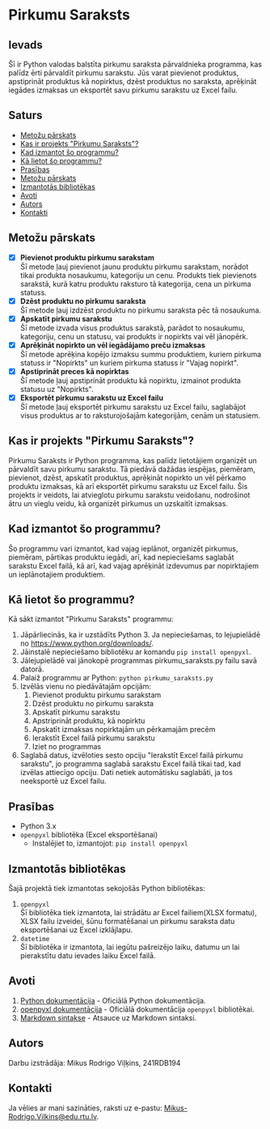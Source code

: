 # Pirkumu Saraksts

## Ievads

Šī ir Python valodas balstīta pirkumu saraksta pārvaldnieka programma, kas palīdz ērti pārvaldīt pirkumu sarakstu. Jūs varat pievienot produktus, apstiprināt produktus kā nopirktus, dzēst produktus no saraksta, aprēķināt iegādes izmaksas un eksportēt savu pirkumu sarakstu uz Excel failu.

## Saturs

- [Metožu pārskats](#metožu-pārskats)
- [Kas ir projekts "Pirkumu Saraksts"?](#kas-ir-projekts-pirkumu-saraksts)
- [Kad izmantot šo programmu?](#kad-izmantot-šo-programmu)
- [Kā lietot šo programmu?](#kā-lietot-šo-programmu)
- [Prasības](#prasības)
- [Metožu pārskats](#metožu-pārskats)
- [Izmantotās bibliotēkas](#izmantotās-bibliotēkas)
- [Avoti](#avoti)
- [Autors](#autors)
- [Kontakti](#kontakti)

## Metožu pārskats

*   [x] **Pievienot produktu pirkumu sarakstam**<br />
Šī metode ļauj pievienot jaunu produktu pirkumu sarakstam, norādot tikai produkta nosaukumu, kategoriju un cenu. Produkts tiek pievienots sarakstā, kurā katru produktu raksturo tā kategorija, cena un pirkuma statuss.
*   [x] **Dzēst produktu no pirkumu saraksta**<br />
Šī metode ļauj izdzēst produktu no pirkumu saraksta pēc tā nosaukuma.
*   [x] **Apskatīt pirkumu sarakstu**<br />
Šī metode izvada visus produktus sarakstā, parādot to nosaukumu, kategoriju, cenu un statusu, vai produkts ir nopirkts vai vēl jānopērk.
*   [x] **Aprēķināt nopirkto un vēl iegādājamo preču izmaksas**<br />
Šī metode aprēķina kopējo izmaksu summu produktiem, kuriem pirkuma statuss ir "Nopirkts" un kuriem pirkuma statuss ir "Vajag nopirkt".
*   [x] **Apstiprināt preces kā nopirktas**<br />
Šī metode ļauj apstiprināt produktu kā nopirktu, izmainot produkta statusu uz "Nopirkts".
*   [x] **Eksportēt pirkumu sarakstu uz Excel failu**<br />
Šī metode ļauj eksportēt pirkumu sarakstu uz Excel failu, saglabājot visus produktus ar to raksturojošajām kategorijām, cenām un statusiem.

## Kas ir projekts "Pirkumu Saraksts"?

Pirkumu Saraksts ir Python programma, kas palīdz lietotājiem organizēt un pārvaldīt savu pirkumu sarakstu. Tā piedāvā dažādas iespējas, piemēram, pievienot, dzēst, apskatīt produktus, aprēķināt nopirkto un vēl pērkamo produktu izmaksas, kā arī eksportēt pirkumu sarakstu uz Excel failu. Šis projekts ir veidots, lai atvieglotu pirkumu sarakstu veidošanu, nodrošinot ātru un vieglu veidu, kā organizēt pirkumus un uzskaitīt izmaksas.

## Kad izmantot šo programmu?

Šo programmu vari izmantot, kad vajag ieplānot, organizēt pirkumus, piemēram, pārtikas produktu iegādi, arī, kad nepieciešams saglabāt sarakstu Excel failā, kā arī, kad vajag aprēķināt izdevumus par nopirktajiem un ieplānotajiem produktiem.

## Kā lietot šo programmu?

Kā sākt izmantot "Pirkumu Saraksts" programmu:

1. Jāpārliecinās, ka ir uzstādīts Python 3. Ja nepieciešamas, to lejupielādē no https://www.python.org/downloads/.
2. Jāinstalē nepieciešamo bibliotēku ar komandu `pip install openpyxl`.
3. Jālejupielādē vai jānokopē programmas pirkumu_saraksts.py failu savā datorā.
4. Palaiž programmu ar Python: `python pirkumu_saraksts.py`
5. Izvēlās vienu no piedāvātajām opcijām:
     1. Pievienot produktu pirkumu sarakstam
     2. Dzēst produktu no pirkumu saraksta
     3. Apskatīt pirkumu sarakstu
     4. Apstriprināt produktu, kā nopirktu
     5. Apskatīt izmaksas nopirktajām un pērkamajām precēm
     6. Ierakstīt Excel failā pirkumu sarakstu
     7. Iziet no programmas
6. Saglabā datus, izvēloties sesto opciju "Ierakstīt Excel failā pirkumu sarakstu", jo programma saglabā sarakstu Excel failā tikai tad, kad izvēlas attiecīgo opciju. Dati netiek automātisku saglabāti, ja tos neeksportē uz Excel failu.
## Prasības

* Python 3.x
* `openpyxl` bibliotēka (Excel eksportēšanai)
  * Instalējiet to, izmantojot: `pip install openpyxl`

## Izmantotās bibliotēkas

Šajā projektā tiek izmantotas sekojošās Python bibliotēkas:
1. `openpyxl` <br />
Šī bibliotēka tiek izmantota, lai strādātu ar Excel failiem(XLSX formatu), XLSX failu izveidei, šūnu formatēšanai un pirkumu saraksta datu eksportēšanai uz Excel izklājlapu.
2. `datetime` <br />
Šī bibliotēka ir izmantota, lai iegūtu pašreizējo laiku, datumu un lai pierakstītu datu ievades laiku Excel failā.

## Avoti

1. [Python dokumentācija](https://docs.python.org/3/) - Oficiālā Python dokumentācija.
2. [openpyxl dokumentācija](https://openpyxl.readthedocs.io/en/stable/) - Oficiālā dokumentācija `openpyxl` bibliotēkai.
3. [Markdown sintakse](https://docs.github.com/en/get-started/writing-on-github/getting-started-with-writing-and-formatting-on-github/basic-writing-and-formatting-syntax) - Atsauce uz Markdown sintaksi.
## Autors 

Darbu izstrādāja: Mikus Rodrigo Viļķins, 241RDB194

## Kontakti

Ja vēlies ar mani sazināties, raksti uz e-pastu: Mikus-Rodrigo.Vilkins@edu.rtu.lv.
